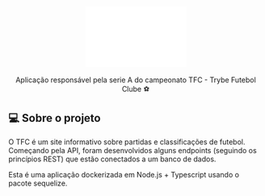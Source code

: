 <p align="center">
    <img src="negative_logo.png" height="120" width="200" alt="TFC" />
</p>

<p align="center">Aplicação responsável pela serie A do campeonato TFC - Trybe Futebol Clube ⚽</p>

## 💻 Sobre o projeto

O TFC é um site informativo sobre partidas e classificações de futebol. Começando pela API, foram desenvolvidos alguns endpoints (seguindo os princípios REST) que estão conectados a um banco de dados.

Esta é uma aplicação dockerizada em Node.js + Typescript usando o pacote sequelize.
